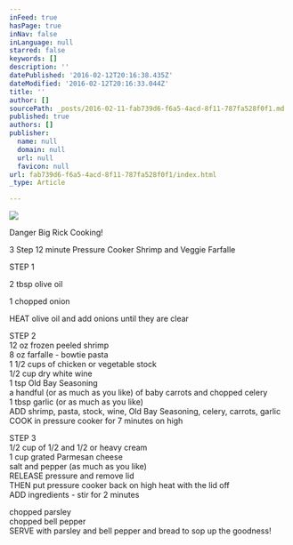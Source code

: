 ```yaml
---
inFeed: true
hasPage: true
inNav: false
inLanguage: null
starred: false
keywords: []
description: ''
datePublished: '2016-02-12T20:16:38.435Z'
dateModified: '2016-02-12T20:16:33.044Z'
title: ''
author: []
sourcePath: _posts/2016-02-11-fab739d6-f6a5-4acd-8f11-787fa528f0f1.md
published: true
authors: []
publisher:
  name: null
  domain: null
  url: null
  favicon: null
url: fab739d6-f6a5-4acd-8f11-787fa528f0f1/index.html
_type: Article

---
```

![](https://the-grid-user-content.s3-us-west-2.amazonaws.com/492de54e-379b-4f40-8a89-4da1ac4f02a2.jpg)

Danger Big Rick Cooking!

3 Step 12 minute Pressure Cooker Shrimp and Veggie Farfalle

STEP 1

2 tbsp olive oil

1 chopped onion

HEAT olive oil and add onions until they are clear

STEP 2  
12 oz frozen peeled shrimp  
8 oz farfalle - bowtie pasta  
1 1/2 cups of chicken or vegetable stock  
1/2 cup dry white wine  
1 tsp Old Bay Seasoning  
a handful (or as much as you like) of baby carrots and chopped celery  
1 tbsp garlic (or as much as you like)  
ADD shrimp, pasta, stock, wine, Old Bay Seasoning, celery, carrots, garlic  
COOK in pressure cooker for 7 minutes on high

STEP 3  
1/2 cup of 1/2 and 1/2 or heavy cream  
1 cup grated Parmesan cheese  
salt and pepper (as much as you like)  
RELEASE pressure and remove lid  
THEN put pressure cooker back on high heat with the lid off  
ADD ingredients - stir for 2 minutes

chopped parsley  
chopped bell pepper  
SERVE with parsley and bell pepper and bread to sop up the goodness!